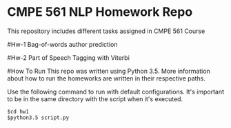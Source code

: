 # CMPE 561 NLP Homework Repo
This repository includes different tasks assigned in CMPE 561 Course


#Hw-1
Bag-of-words author prediction

#Hw-2
Part of Speech Tagging with Viterbi

#How To Run
This repo was written using Python 3.5.
More information about how to run the homeworks are written in their respective paths.

Use the following command to run with default configurations. It's important to be in the same directory with the script
when it's executed.
```
$cd hw1
$python3.5 script.py
```